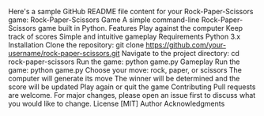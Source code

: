 Here's a sample GitHub README file content for your Rock-Paper-Scissors game:
Rock-Paper-Scissors Game
A simple command-line Rock-Paper-Scissors game built in Python.
Features
Play against the computer
Keep track of scores
Simple and intuitive gameplay
Requirements
Python 3.x
Installation
Clone the repository: git clone https://github.com/your-username/rock-paper-scissors.git
Navigate to the project directory: cd rock-paper-scissors
Run the game: python game.py
Gameplay
Run the game: python game.py
Choose your move: rock, paper, or scissors
The computer will generate its move
The winner will be determined and the score will be updated
Play again or quit the game
Contributing
Pull requests are welcome. For major changes, please open an issue first to discuss what you would like to change.
License
[MIT]
Author
Acknowledgments
